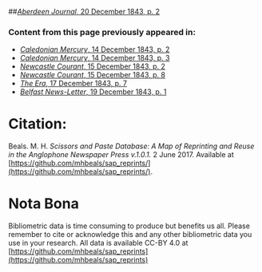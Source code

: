 ##[*Aberdeen Journal*, 20 December 1843, p. 2](https://mhbeals.github.io/sap_html/Aberdeen-Journal/Aberdeen-Journal-20-December-1843-p-2)

### Content from this page previously appeared in:
+ [*Caledonian Mercury*, 14 December 1843, p. 2](https://mhbeals.github.io/sap_html/Caledonian-Mercury/Caledonian-Mercury-14-December-1843-p-2)
+ [*Caledonian Mercury*, 14 December 1843, p. 3](https://mhbeals.github.io/sap_html/Caledonian-Mercury/Caledonian-Mercury-14-December-1843-p-3)
+ [*Newcastle Courant*, 15 December 1843, p. 2](https://mhbeals.github.io/sap_html/Newcastle-Courant/Newcastle-Courant-15-December-1843-p-2)
+ [*Newcastle Courant*, 15 December 1843, p. 8](https://mhbeals.github.io/sap_html/Newcastle-Courant/Newcastle-Courant-15-December-1843-p-8)
+ [*The Era*, 17 December 1843, p. 7](https://mhbeals.github.io/sap_html/The-Era/The-Era-17-December-1843-p-7)
+ [*Belfast News-Letter*, 19 December 1843, p. 1](https://mhbeals.github.io/sap_html/Belfast-News-Letter/Belfast-News-Letter-19-December-1843-p-1)
                    
# Citation: 

Beals. M. H. *Scissors and Paste Database: A Map of Reprinting and Reuse in the Anglophone Newspaper Press v.1.0.1.* 2 June 2017. Available at [https://github.com/mhbeals/sap_reprints/](https://github.com/mhbeals/sap_reprints/). 
                    
# Nota Bona

Bibliometric data is time consuming to produce but benefits us all. Please remember to cite or acknowledge this and any other bibliometric data you use in your research. All data is available CC-BY 4.0 at [https://github.com/mhbeals/sap_reprints](https://github.com/mhbeals/sap_reprints)